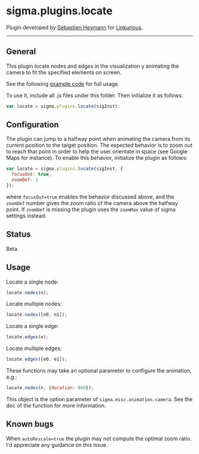 sigma.plugins.locate
==================

Plugin developed by [Sébastien Heymann](https://github.com/sheymann) for [Linkurious](https://github.com/Linkurious).

---
## General
This plugin locate nodes and edges in the visualization y animating the camera to fit the specified elements on screen.

See the following [example code](../../examples/locate.html) for full usage.

To use it, include all .js files under this folder. Then initialize it as follows:

````javascript
var locate = sigma.plugins.locate(sigInst);
````

## Configuration

The plugin can jump to a halfway point when animating the camera from its current position to the target position. The expected behavior is to zoom out to reach that point in order to help the user orientate in space (see Google Maps for instance). To enable this behavior, initialize the plugin as follows:

````javascript
var locate = sigma.plugins.locate(sigInst, {
  focusOut: true,
  zoomDef: 1
});
````

where `focusOut=true` enables the behavior discussed above, and the `zoomDef` number gives the zoom ratio of the camera above the halfway point. If `zoomDef` is missing the plugin uses the `zoomMax` value of sigma settings instead.

## Status

Beta

## Usage

Locate a single node:

````javascript
locate.nodes(n);
````

Locate multiple nodes:

````javascript
locate.nodes([n0, n1]);
````

Locate a single edge:

````javascript
locate.edges(e);
````

Locate multiple edges:

````javascript
locate.edges([e0, e1]);
````

These functions may take an optional parameter to configure the animation, e.g.:

````javascript
locate.nodes(n, {duration: 800});
````

This object is the option parameter of `sigma.misc.animation.camera`. See the doc of the function for more information. 

## Known bugs

When `autoRescale=true` the plugin may not compute the optimal zoom ratio. I'd appreciate any guidance on this issue.
